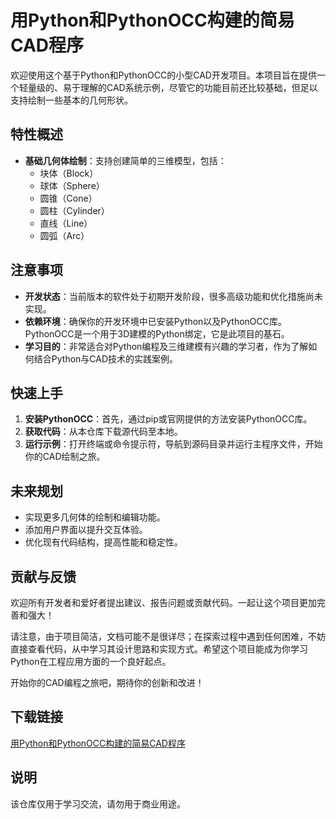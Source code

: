 # 用Python和PythonOCC构建的简易CAD程序

欢迎使用这个基于Python和PythonOCC的小型CAD开发项目。本项目旨在提供一个轻量级的、易于理解的CAD系统示例，尽管它的功能目前还比较基础，但足以支持绘制一些基本的几何形状。

## 特性概述

- **基础几何体绘制**：支持创建简单的三维模型，包括：
  - 块体（Block）
  - 球体（Sphere）
  - 圆锥（Cone）
  - 圆柱（Cylinder）
  - 直线（Line）
  - 圆弧（Arc）

## 注意事项

- **开发状态**：当前版本的软件处于初期开发阶段，很多高级功能和优化措施尚未实现。
- **依赖环境**：确保你的开发环境中已安装Python以及PythonOCC库。PythonOCC是一个用于3D建模的Python绑定，它是此项目的基石。
- **学习目的**：非常适合对Python编程及三维建模有兴趣的学习者，作为了解如何结合Python与CAD技术的实践案例。

## 快速上手

1. **安装PythonOCC**：首先，通过pip或官网提供的方法安装PythonOCC库。
2. **获取代码**：从本仓库下载源代码至本地。
3. **运行示例**：打开终端或命令提示符，导航到源码目录并运行主程序文件，开始你的CAD绘制之旅。

## 未来规划

- 实现更多几何体的绘制和编辑功能。
- 添加用户界面以提升交互体验。
- 优化现有代码结构，提高性能和稳定性。

## 贡献与反馈

欢迎所有开发者和爱好者提出建议、报告问题或贡献代码。一起让这个项目更加完善和强大！

请注意，由于项目简洁，文档可能不是很详尽；在探索过程中遇到任何困难，不妨直接查看代码，从中学习其设计思路和实现方式。希望这个项目能成为你学习Python在工程应用方面的一个良好起点。

开始你的CAD编程之旅吧，期待你的创新和改进！

## 下载链接
[用Python和PythonOCC构建的简易CAD程序](https://pan.quark.cn/s/c3043a27ebef)

## 说明

该仓库仅用于学习交流，请勿用于商业用途。

